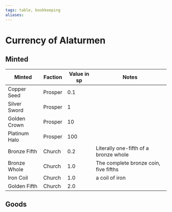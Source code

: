```yaml
---
tags: table, bookkeeping
aliases:
---
```

# Currency of Alaturmen
## Minted
Minted | Faction | Value in sp | Notes
--- | --- | ---- | ---
Copper Seed | Prosper | 0.1
Silver Sword | Prosper | 1
Golden Crown | Prosper | 10
Platinum Halo | Prosper | 100
Bronze  Fifth | Church | 0.2 | Literally one-fifth of a bronze whole
Bronze Whole | Church | 1.0 | The complete bronze coin, five fifths
Iron Coil | Church | 1.0 | a coil of iron
Golden Fifth | Church | 2.0



## Goods